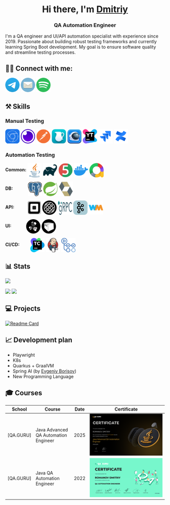 <h1 align="center">Hi there, I'm <a href="https://arrnel.github.io/" target="_blank">Dmitriy</a> </h1>
<h3 align="center">QA Automation Engineer</h3>
I'm a QA engineer and UI/API automation specialist with experience since 2019. Passionate about building robust testing
frameworks and currently learning Spring Boot development. My goal is to ensure software quality and streamline testing 
processes.

## 🤙🏻 Connect with me:
<p align="left"> 
<a href="https://t.me/arrnel" target="blank"><img src="images/telegram.svg" alt="telegram" height="45" width="45" /></a>
<a href="mailto:arrnel@vk.com" target="blank"><img src="images/mail.svg" alt="email" height="45" width="45" /></a>
<a href="https://open.spotify.com/user/31ax7l6z2sj67iozrugru564l4sq" target="blank"><img src="images/spotify.svg" alt="spotify" height="45" width="45" /></a>
</p>

## ⚒️ Skills
### Manual Testing
<p align="left">
<img src="images/devtools.svg" alt="devtools" height="45" width="45" />
<img src="images/insomnia.svg" alt="insomnia" height="45" width="45" />
<img src="images/postman.svg" alt="postman" height="45" width="45" />
<img src="images/charles.webp" alt="charles" height="45" width="45" />
<img src="images/proxyman.svg" alt="proxyman" height="45" width="45" />
<img src="images/youtrack.svg" alt="youtrack" height="45" width="45" />
<img src="images/jira.svg" alt="jira" height="45" width="45" />
<img src="images/confluence.svg" alt="confluence" height="45" width="45" />
</p>

### Automation Testing

<p align="left">
  <b>Common:</b>
  <img align="center" src="images/java.svg" alt="java" height="45" width="45" />
  <img align="center" src="images/gradle.svg" alt="gradle" height="45" width="45" />
  <img align="center" src="images/junit.svg" alt="junit" height="45" width="45" />
  <img align="center" src="images/docker.svg" alt="docker" height="45" width="45" />
  <img align="center" src="images/allure.svg" alt="allure" height="45" width="45" />
<p>
<p align="left">
  <b>DB:&nbsp &nbsp &nbsp &nbsp &nbsp &nbsp &nbsp</b>
  <img align="center" src="images/postgres.svg" alt="postgres" height="45" width="45" />
  <img align="center" src="images/spring-jdbc.svg" alt="spring-jdbc" height="45" width="45" />
  <img align="center" src="images/hibernate.svg" alt="hibernate" height="45" width="45" />
<p>
<p align="left">
  <b>API:&nbsp &nbsp &nbsp &nbsp &nbsp &nbsp</b>
  <img align="center" src="images/retrofit.svg" alt="retrofit2" height="45" width="45" />
  <img align="center" src="images/rest_assured.svg" alt="rest_assured" height="45" width="45" />
  <img align="center" src="images/grpc.svg" alt="gRPC" height="45" width="45" />
  <img align="center" src="images/kafka.svg" alt="kafka" height="45" width="45" />
  <img align="center" src="images/wiremock.svg" alt="wiremock" height="45" width="45" />
<p>
<p align="left">
  <b>UI:&nbsp &nbsp &nbsp &nbsp &nbsp &nbsp &nbsp</b>
  <img align="center" src="images/selenide.svg" alt="selenide" height="45" width="45" />
  <img align="center" src="images/selenoid.svg" alt="selenoid" height="45" width="45" />
<p>
<p align="left">
  <b>CI/CD:&nbsp &nbsp &nbsp &nbsp &nbsp</b>
  <img align="center" src="images/teamcity.svg" alt="teamcity" height="45" width="45" />
  <img align="center" src="images/jenkins.svg" alt="jenkins" height="45" width="45" />
  <img align="center" src="images/gha.svg" alt="github actions" height="45" width="45" />
<p>

## 📊 Stats
![](https://github-profile-summary-cards.vercel.app/api/cards/profile-details?username=arrnel&theme=solarized_dark)

![](https://github-profile-summary-cards.vercel.app/api/cards/stats?username=arrnel&theme=solarized_dark) 
![](https://github-profile-summary-cards.vercel.app/api/cards/productive-time?username=arrnel&theme=solarized_dark)


## 💻 Projects
[![Readme Card](https://github-readme-stats.vercel.app/api/pin/?username=arrnel&repo=rococo)](https://github.com/arrnel/rococo)

## 📈 Development plan
- Playwright
- K8s
- Quarkus + GraalVM
- Spring AI (by [Evgeniy Borisov](https://github.com/Jeka1978))
- New Programming Language

## 🎓 Courses

| School    | Course                               | Date | Certificate                              |
|-----------|--------------------------------------|------|------------------------------------------|
| [QA.GURU] | Java Advanced QA Automation Engineer | 2025 | ![](images/qa_guru_advanced_cert_en.png) |
| [QA.GURU] | Java QA Automation Engineer          | 2022 | ![](images/qa_guru_base_cert_en.png)     |
